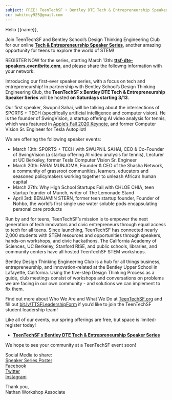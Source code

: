 ```yaml
---
subject: FREE! TeenTechSF + Bentley DTE Tech & Entrepreneurship Speaker Series starting 3/13!  
cc: bwhitney925@gmail.com
---
```


Hello {{name}},  

Join TeenTechSF and Bentley School’s Design Thinking Engineering Club for our online **[Tech & Entrepreneurship Speaker Series](https://ttsf-dte-speakers.eventbrite.com)**, another amazing opportunity for teens to explore the world of STEM!  

REGISTER NOW for the series, starting March 13th: **[ttsf-dte-speakers.eventbrite.com](https://ttsf-dte-speakers.eventbrite.com)**, and please share the followng information with your network:  

Introducing our first-ever speaker series, with a focus on tech and entrepreneurship! In partnership with Bentley School’s Design Thinking Engineering Club, the **TeenTechSF x Bentley DTE Tech & Entrepreneurship Speaker Series** will be hosted **on Saturdays starting 3/13**.  

Our first speaker, Swupnil Sahai, will be talking about the intersections of SPORTS + TECH (specifically artificial intelligence and computer vision). He is the founder of SwingVision, a startup offering AI video analysis for tennis, which was featured in [Apple’s Fall 2020 Keynote](https://www.youtube.com/watch?v=hQkcaoIFZ9U), and former Computer Vision Sr. Engineer for Tesla Autopilot!  

We are offering the following speaker events:  
* March 13th: SPORTS + TECH with SWUPNIL SAHAI, CEO & Co-Founder of SwingVision (a startup offering AI video analysis for tennis), Lecturer at UC Berkeley, former Tesla Computer Vision Sr. Engineer
* March 20th: FARAI MUNJOMA, Founder & CEO of the Shasha Network, a community of grassroot communities, learners, educators and seasoned policymakers working together to unleash Africa’s human capital
* March 27th: Why High School Startups Fail with CHLOE CHIA, teen startup founder of Munch, writer of The Lemonade Stand
* April 3rd: BENJAMIN STERN, former teen startup founder, Founder of Nohbo, the world’s first single use water soluble pods encapsulating personal care products  

Run by and for teens, TeenTechSF’s mission is to empower the next generation of tech innovators and civic entrepreneurs through equal access to tech for all teens. Since launching, TeenTechSF has connected nearly 2,000 students with STEM resources and opportunities through speakers, hands-on workshops, and civic hackathons. The California Academy of Sciences, UC Berkeley, Stanford RISE, and public schools, libraries, and community centers have all hosted TeenTechSF STEM workshops.  

Bentley Design Thinking Engineering Club is a hub for all things business, entrepreneurship, and innovation-related at the Bentley Upper School in Lafayette, California. Using the five-step Design Thinking Process as a guide, club meetings consist of workshops and conversations on problems we are facing in our own community - and solutions we can implement to fix them.  

Find out more about Who We Are and What We Do at [TeenTechSF.org](https://teentechsf.org) and fill out [bit.ly/TTSFLeadershipForm](https://bit.ly/TTSFLeadershipForm) if you’d like to join the TeenTechSF student leadership team!  

Like all of our events, our spring offerings are free, but space is limited- register today!  
* **[TeenTechSF x Bentley DTE Tech & Entrepreneurship Speaker Series](http://ttsf-dte-speakers.eventbrite.com)**
 
We hope to see your community at a TeenTechSF event soon!  
 
Social Media to share:  
[Speaker Series Poster](https://drive.google.com/file/d/1V47GsJUDivQEQMuvjB-19X46TqpVr_nf/view?usp=sharing)  
[Facebook](https://www.facebook.com/teentechsf/posts/3756133424477153)  
[Twitter](https://twitter.com/teentechsf/status/1363293479149789185)  
[Instagram](https://www.instagram.com/p/CLiO706j_oA/)  

Thank you,  
Nathan
Workshop Associate